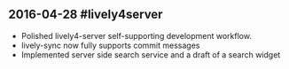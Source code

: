 ## 2016-04-28 #lively4server 

- Polished lively4-server self-supporting development workflow.
- lively-sync now fully supports commit messages
- Implemented server side search service and a draft of a search widget
